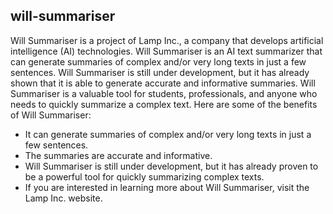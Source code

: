 ## will-summariser
Will Summariser is a project of Lamp Inc., a company that develops artificial intelligence (AI) technologies. Will Summariser is an AI text summarizer that can generate summaries of complex and/or very long texts in just a few sentences. Will Summariser is still under development, but it has already shown that it is able to generate accurate and informative summaries. Will Summariser is a valuable tool for students, professionals, and anyone who needs to quickly summarize a complex text.
Here are some of the benefits of Will Summariser:
* It can generate summaries of complex and/or very long texts in just a few sentences.
* The summaries are accurate and informative.
* Will Summariser is still under development, but it has already proven to be a powerful tool for quickly summarizing complex texts.
* If you are interested in learning more about Will Summariser, visit the Lamp Inc. website.
